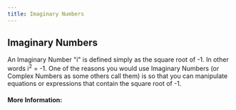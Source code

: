 ```yaml
---
title: Imaginary Numbers
---
```

## Imaginary Numbers

An Imaginary Number "i" is defined simply as the square root of -1. In other words i<sup>2</sup> = -1. One of the reasons you would use Imaginary Numbers (or Complex Numbers as some others call them) is so that you can manipulate equations or expressions that contain the square root of -1. 

#### More Information:
<!-- Please add any articles you think might be helpful to read before writing the article -->


